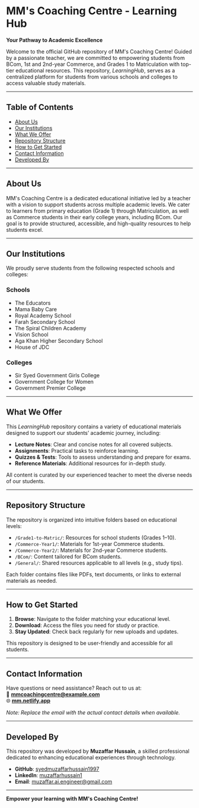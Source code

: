 # MM's Coaching Centre - Learning Hub

**Your Pathway to Academic Excellence**

Welcome to the official GitHub repository of MM's Coaching Centre! Guided by a passionate teacher, we are committed to empowering students from BCom, 1st and 2nd-year Commerce, and Grades 1 to Matriculation with top-tier educational resources. This repository, *LearningHub*, serves as a centralized platform for students from various schools and colleges to access valuable study materials.

---

## Table of Contents

- [About Us](#about-us)
- [Our Institutions](#our-institutions)
- [What We Offer](#what-we-offer)
- [Repository Structure](#repository-structure)
- [How to Get Started](#how-to-get-started)
- [Contact Information](#contact-information)
- [Developed By](#developed-by)

---

## About Us

MM's Coaching Centre is a dedicated educational initiative led by a teacher with a vision to support students across multiple academic levels. We cater to learners from primary education (Grade 1) through Matriculation, as well as Commerce students in their early college years, including BCom. Our goal is to provide structured, accessible, and high-quality resources to help students excel.

---

## Our Institutions

We proudly serve students from the following respected schools and colleges:

### Schools
- The Educators
- Mama Baby Care
- Royal Academy School
- Farah Secondary School
- The Spiral Children Academy
- Vision School
- Aga Khan Higher Secondary School
- House of JDC

### Colleges
- Sir Syed Government Girls College
- Government College for Women
- Government Premier College

---

## What We Offer

This *LearningHub* repository contains a variety of educational materials designed to support our students’ academic journey, including:

- **Lecture Notes**: Clear and concise notes for all covered subjects.
- **Assignments**: Practical tasks to reinforce learning.
- **Quizzes & Tests**: Tools to assess understanding and prepare for exams.
- **Reference Materials**: Additional resources for in-depth study.

All content is curated by our experienced teacher to meet the diverse needs of our students.

---

## Repository Structure

The repository is organized into intuitive folders based on educational levels:

- `/Grade1-to-Matric/`: Resources for school students (Grades 1–10).
- `/Commerce-Year1/`: Materials for 1st-year Commerce students.
- `/Commerce-Year2/`: Materials for 2nd-year Commerce students.
- `/BCom/`: Content tailored for BCom students.
- `/General/`: Shared resources applicable to all levels (e.g., study tips).

Each folder contains files like PDFs, text documents, or links to external materials as needed.

---

## How to Get Started

1. **Browse**: Navigate to the folder matching your educational level.
2. **Download**: Access the files you need for study or practice.
3. **Stay Updated**: Check back regularly for new uploads and updates.

This repository is designed to be user-friendly and accessible for all students.

---

## Contact Information

Have questions or need assistance? Reach out to us at:  
📧 **mmcoachingcentre@example.com**  
🌐 **[mm.netlify.app](https://mm.netlify.app)**  

*Note: Replace the email with the actual contact details when available.*

---

## Developed By

This repository was developed by **Muzaffar Hussain**, a skilled professional dedicated to enhancing educational experiences through technology.

- **GitHub**: [syedmuzaffarhussain1997](https://github.com/syedmuzaffarhussain1997)
- **LinkedIn**: [muzaffarhussain1](https://pk.linkedin.com/in/muzaffarhussain1)
- **Email**: [muzaffar.ai.engineer@gmail.com](mailto:muzaffar.ai.engineer@gmail.com)

---

**Empower your learning with MM's Coaching Centre!**
